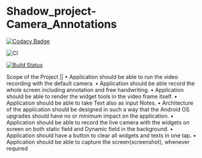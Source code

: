 # Shadow_project-Camera_Annotations

[![Codacy Badge](https://api.codacy.com/project/badge/Grade/61407639c1d44541aea18e5f30561ad1)](https://app.codacy.com/gh/99002624/Shadow_project-Camera_Annotations?utm_source=github.com&utm_medium=referral&utm_content=99002624/Shadow_project-Camera_Annotations&utm_campaign=Badge_Grade)


![CI](https://github.com/99002624/Shadow_project-Camera_Annotations/workflows/CI/badge.svg)


[![Build Status](https://travis-ci.org/{99002624}/{Shadow_project-Camera_Annotations}.png?branch=master)](https://travis-ci.org/{99002624}/{Shadow_project-Camera_Annotations})



Scope of the Project 
||
•	Application should be able to run the video recording with the default camera.
•	Application should be able record the whole screen including annotation and free handwriting.
•	Application should be able to render the widget tools in the video frame itself. 
•	Application should be able to take Text also as input Notes. 
•	Architecture of the application should be designed in such a way that the Android OS upgrades should have no or minimum impact on the application. 
•	Application should be able to record the live camera with the widgets on screen on both static field and Dynamic field in the background. 
•	Application should have a button to clear all widgets and texts in one tap. 
•	Application should be able to capture the screen(screenshot), whenever required

